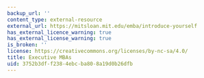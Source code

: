 ```yaml
---
backup_url: ''
content_type: external-resource
external_url: https://mitsloan.mit.edu/emba/introduce-yourself
has_external_licence_warning: true
has_external_license_warning: true
is_broken: ''
license: https://creativecommons.org/licenses/by-nc-sa/4.0/
title: Executive MBAs
uid: 3752b3df-f238-4ebc-ba80-8a19d0b26dfb
---
```

